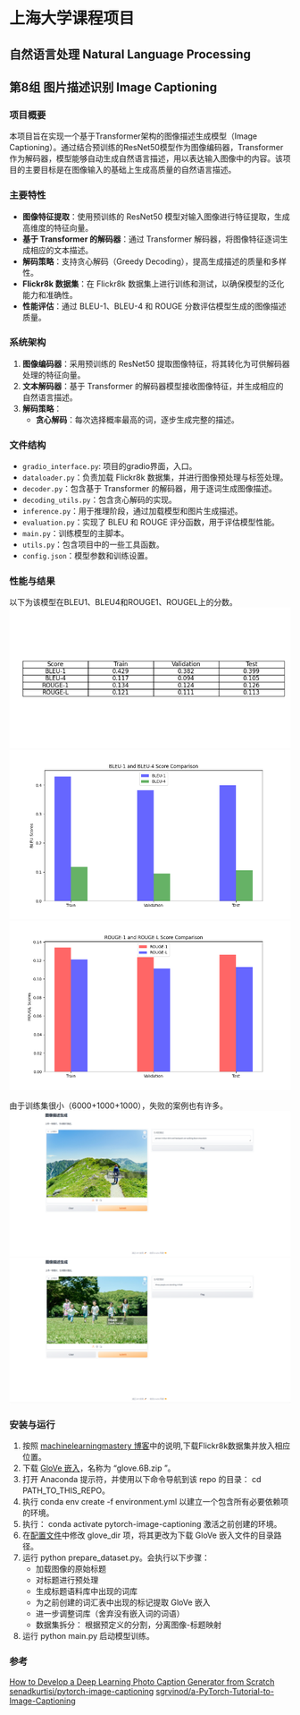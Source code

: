 # 上海大学课程项目

## 自然语言处理 Natural Language Processing

## 第8组 图片描述识别  Image Captioning

### 项目概要

本项目旨在实现一个基于Transformer架构的图像描述生成模型（Image Captioning）。通过结合预训练的ResNet50模型作为图像编码器，Transformer作为解码器，模型能够自动生成自然语言描述，用以表达输入图像中的内容。该项目的主要目标是在图像输入的基础上生成高质量的自然语言描述。

### 主要特性

- **图像特征提取**：使用预训练的 ResNet50 模型对输入图像进行特征提取，生成高维度的特征向量。
- **基于 Transformer 的解码器**：通过 Transformer 解码器，将图像特征逐词生成相应的文本描述。
- **解码策略**：支持贪心解码（Greedy Decoding），提高生成描述的质量和多样性。
- **Flickr8k 数据集**：在 Flickr8k 数据集上进行训练和测试，以确保模型的泛化能力和准确性。
- **性能评估**：通过 BLEU-1、BLEU-4 和 ROUGE 分数评估模型生成的图像描述质量。

### 系统架构

1. **图像编码器**：采用预训练的 ResNet50 提取图像特征，将其转化为可供解码器处理的特征向量。
2. **文本解码器**：基于 Transformer 的解码器模型接收图像特征，并生成相应的自然语言描述。
3. **解码策略**：
   - **贪心解码**：每次选择概率最高的词，逐步生成完整的描述。

### 文件结构

- `gradio_interface.py`: 项目的gradio界面，入口。
- `dataloader.py`：负责加载 Flickr8k 数据集，并进行图像预处理与标签处理。
- `decoder.py`：包含基于 Transformer 的解码器，用于逐词生成图像描述。
- `decoding_utils.py`：包含贪心解码的实现。
- `inference.py`：用于推理阶段，通过加载模型和图片生成描述。
- `evaluation.py`：实现了 BLEU 和 ROUGE 评分函数，用于评估模型性能。
- `main.py`：训练模型的主脚本。
- `utils.py`：包含项目中的一些工具函数。
- `config.json`：模型参数和训练设置。

### 性能与结果

以下为该模型在BLEU1、BLEU4和ROUGE1、ROUGEL上的分数。
![score_table](imgs/score_table.png "score table")
![bleu_score_comparison](imgs/bleu_score_comparison.png "bleu score comparison")
![rouge_score_comparison](imgs/rouge_score_comparison.png "rouge score comparison")

由于训练集很小（6000+1000+1000），失败的案例也有许多。
![sucess](imgs/sucess.png "sucess case")
![failure](imgs/failure.png "failure case")

### 安装与运行

1. 按照 [machinelearningmastery 博客](https://machinelearningmastery.com/develop-a-deep-learning-caption-generation-model-in-python/)中的说明,下载Flickr8k数据集并放入相应位置。
2. 下载 [GloVe 嵌入](https://nlp.stanford.edu/projects/glove/)，名称为 “glove.6B.zip ”。
3. 打开 Anaconda 提示符，并使用以下命令导航到该 repo 的目录： cd PATH_TO_THIS_REPO。
4. 执行 conda env create -f environment.yml 以建立一个包含所有必要依赖项的环境。
5. 执行： conda activate pytorch-image-captioning 激活之前创建的环境。
6. 在[配置文件](https://github.com/sakura0224/Group8-Image-Captioning/blob/main/config.json)中修改 glove_dir 项，将其更改为下载 GloVe 嵌入文件的目录路径。
7. 运行 python prepare_dataset.py。会执行以下步骤：
   - 加载图像的原始标题
   - 对标题进行预处理
   - 生成标题语料库中出现的词库
   - 为之前创建的词汇表中出现的标记提取 GloVe 嵌入
   - 进一步调整词库（舍弃没有嵌入词的词语）
   - 数据集拆分： 根据预定义的分割，分离图像-标题映射
8. 运行 python main.py 启动模型训练。

### 参考

[How to Develop a Deep Learning Photo Caption Generator from Scratch](https://machinelearningmastery.com/develop-a-deep-learning-caption-generation-model-in-python/)
[senadkurtisi/pytorch-image-captioning](https://github.com/senadkurtisi/pytorch-image-captioning)
[sgrvinod/a-PyTorch-Tutorial-to-Image-Captioning](https://github.com/sgrvinod/a-PyTorch-Tutorial-to-Image-Captioning)
